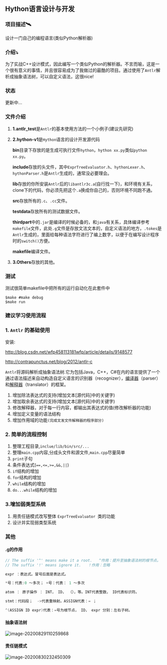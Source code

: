## Hython语言设计与开发

### 项目描述:artificial_satellite:

设计一门自己的编程语言(类似Python解析器)

### 介绍:arrow_heading_down:

为了实战C++设计模式，因此编写一个类似Python的解析器。不言而喻，这是一个很有意义的事情，并且很容易成为了我做过的最酷的项目。通过使用了`Antlr`解析成抽象语法树，可以自定义语法，这很nice!

### 状态

更新中...

### 文件介绍

1. **1.antlr_test**是`Antlr`的基本使用方法的一个小例子(建议先研究)

2. **2.hython-v1**是`Hython`语言的设计开发源代码

   **bin**目录下存放的是生成可执行文件`hython`，`hython xx.py`类似`python xx.py`。

   **include**存放的头文件，其中`ExprTreeEvaluator.h`、`hythonLexer.h`、`hythonParser.h`是`Antlr`生成的，通常没必要理会。

   **lib**存放的你所安装`Antlr`后的`libantlr3c.a`(自行找一下)，和环境有关系，clone下的代码，你必须先把这个`.a`换成你自己的，否则环境不同跑不通。

   **src**存放所有的`.c`、`.cc`文件。

   **testdata**存放所有的测试数据文件。

   **thirdpart**中的`.jar`是编译的时候必备的，和`java`有关系，具体编译参考`makefile`文件，此处`.g`文件是存放文法文本的，自定义语法的地方，`.tokes`是`Antlr`生成的，里面给每种语法字符进行了编上数字，以便于在编写设计程序时的`switch()`方便。

   **makefile**编译文件。
   
3. **3.Others**存放的其他。

### 测试

测试很简单makefile中把所有的运行自动化在此套件中

```shell
$make #make debug
$make run
```

### 建议学习使用流程

### 1. `Antlr` 的基础使用

安装:

http://blog.csdn.net/wfp458113181wfp/article/details/9148577

http://contrapunctus.net/blog/2012/antlr-c



`Antlr`将源码解析成抽象语法树.它为包括Java，C++，C#在内的语言提供了一个通过语法描述来自动构造自定义语言的识别器（recognizer），[编译器](https://baike.baidu.com/item/编译器/8853067)（parser）和[解释器](https://baike.baidu.com/item/解释器/10418965)（translator）的框架。

1. 增加除法表达式的支持(增加文本[源代码]中的关键字)
2. 增加取余表达式的支持(增加文本[源代码]中的关键字)
3. 修改解释器，对于每一行内容，都输出其表达式的值(修改解析器的功能)
4. 增加定义变量的语法结构
5. 增加作用域的功能`(完成文发文件解释器的程序部分)`

### 2. 简单的流程控制

1. 整理工程目录,`inclue/lib/bin/src/...`
2. 整理`main.cpp`内容,分成头文件和源文件,`main.cpp`尽量简单
3. `print`子句
4. 条件表达式(`==,<=,>=,&&,||`)
5. `if`结构的增加
6. `for`结构的增加
7. `while`结构的增加
8. `do...while`结构的增加

### 3.增加弱类型系统

1. 用责任链模式改写整体 `ExprTreeEvaluator `类的功能
2. 设计并实现弱类型系统





### 其他

#### **.g的作用**

```c
// The suffix '^' means make it a root.   ^作用：提升至抽象语法树的根节点。
// The suffix '!' means ignore it.   ！作用：忽略

expr ：表达式。冒号后面是表达式。

*号：代表:0 ～多次； +号：代表： 1 ～多次

atom ： 原子操作 ： INT， ID， （），等。INT代表整数， ID代表标识符。

stmt：代码段；  ->代表重映射。ASSIGN代表：= ；

^(ASSIGN ID expr)代表：=号为根节点， ID， expr 分别：左右子树。
```

#### 抽象语法树

![image-20200829110259868](http://test-fangsong-imgsubmit.oss-cn-beijing.aliyuncs.com/img/image-20200829110259868.png)

#### 责任链模式

![image-20200830232450309](http://test-fangsong-imgsubmit.oss-cn-beijing.aliyuncs.com/img/image-20200830232450309.png)

